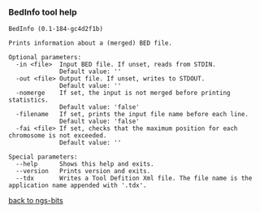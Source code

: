 ### BedInfo tool help
	BedInfo (0.1-184-gc4d2f1b)
	
	Prints information about a (merged) BED file.
	
	Optional parameters:
	  -in <file>  Input BED file. If unset, reads from STDIN.
	              Default value: ''
	  -out <file> Output file. If unset, writes to STDOUT.
	              Default value: ''
	  -nomerge    If set, the input is not merged before printing statistics.
	              Default value: 'false'
	  -filename   If set, prints the input file name before each line.
	              Default value: 'false'
	  -fai <file> If set, checks that the maximum position for each chromosome is not exceeded.
	              Default value: ''
	
	Special parameters:
	  --help      Shows this help and exits.
	  --version   Prints version and exits.
	  --tdx       Writes a Tool Defition Xml file. The file name is the application name appended with '.tdx'.
	
[back to ngs-bits](https://github.com/marc-sturm/ngs-bits)
